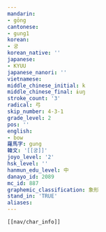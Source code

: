 ```yaml
---
mandarin:
- gōng
cantonese:
- gung1
korean:
- 궁
korean_native: ''
japanese:
- KYUU
japanese_nanori: ''
vietnamese:
middle_chinese_initial: k
middle_chinese_final: ɨuŋ
stroke_count: '3'
radical: 弓
skip_number: 4-3-1
grade_level: 2
pos: ''
english:
- bow
羅馬字: gung
韓文: '[[궁]]'
joyo_level: '2'
hsk_level: ''
hanmun_edu_level: 中
danayo_id: 2089
mc_id: 887
graphemic_classification: 象形
stand_in: 'TRUE'
aliases:
---
```

```meta-bind-embed
[[nav/char_info]]
```
